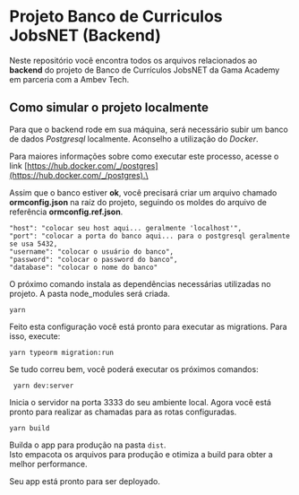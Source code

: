 # Projeto Banco de Curriculos JobsNET (Backend)

Neste repositório você encontra todos os arquivos relacionados ao **backend** do projeto de Banco de Currículos JobsNET da Gama Academy em parceria com a Ambev Tech.

## Como simular o projeto localmente

Para que o backend rode em sua máquina, será necessário subir um banco de dados *Postgresql* localmente.
Aconselho a utilização do *Docker*.

Para maiores informações sobre como executar este processo, acesse o link [https://hub.docker.com/_/postgres](https://hub.docker.com/_/postgres).\

Assim que o banco estiver **ok**, você precisará criar um arquivo chamado **ormconfig.json** na raíz do projeto, seguindo os moldes do arquivo de referência **ormconfig.ref.json**.

    "host": "colocar seu host aqui... geralmente 'localhost'",
    "port": "colocar a porta do banco aqui... para o postgresql geralmente se usa 5432,
    "username": "colocar o usuário do banco",
    "password": "colocar o password do banco",
    "database": "colocar o nome do banco"
     
O próximo comando instala as dependências necessárias utilizadas no projeto.
A pasta node_modules será criada.

    yarn

Feito esta configuração você está pronto para executar as migrations.
Para isso, execute:

    yarn typeorm migration:run

Se tudo correu bem, você poderá executar os próximos comandos:

     yarn dev:server

Inicia o servidor na porta 3333 do seu ambiente local.
Agora você está pronto para realizar as chamadas para as rotas configuradas.

    yarn build

Builda o app para produção na pasta `dist`.\
Isto empacota os arquivos para produção e otimiza a build para obter a melhor performance.

Seu app está pronto para ser deployado.
